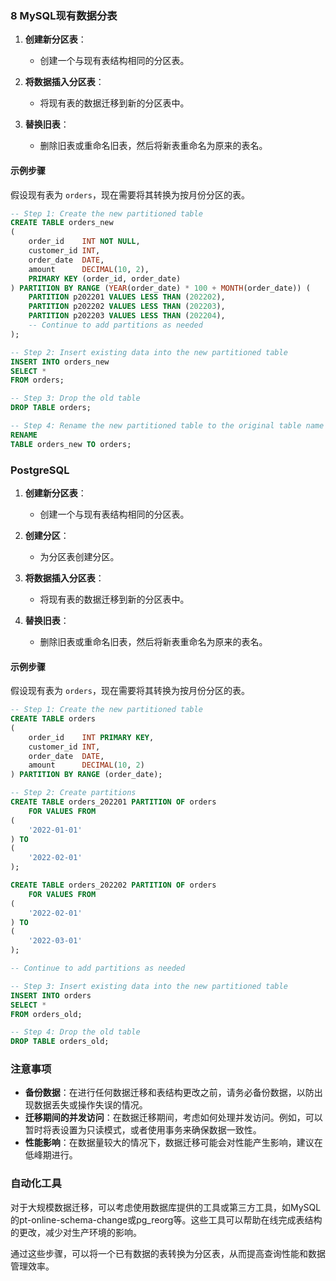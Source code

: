 ### 8 MySQL现有数据分表

1. **创建新分区表**：
    - 创建一个与现有表结构相同的分区表。

2. **将数据插入分区表**：
    - 将现有表的数据迁移到新的分区表中。

3. **替换旧表**：
    - 删除旧表或重命名旧表，然后将新表重命名为原来的表名。

#### 示例步骤

假设现有表为 `orders`，现在需要将其转换为按月份分区的表。

```sql
-- Step 1: Create the new partitioned table
CREATE TABLE orders_new
(
    order_id    INT NOT NULL,
    customer_id INT,
    order_date  DATE,
    amount      DECIMAL(10, 2),
    PRIMARY KEY (order_id, order_date)
) PARTITION BY RANGE (YEAR(order_date) * 100 + MONTH(order_date)) (
    PARTITION p202201 VALUES LESS THAN (202202),
    PARTITION p202202 VALUES LESS THAN (202203),
    PARTITION p202203 VALUES LESS THAN (202204),
    -- Continue to add partitions as needed
);

-- Step 2: Insert existing data into the new partitioned table
INSERT INTO orders_new
SELECT *
FROM orders;

-- Step 3: Drop the old table
DROP TABLE orders;

-- Step 4: Rename the new partitioned table to the original table name
RENAME
TABLE orders_new TO orders;
```

### PostgreSQL

1. **创建新分区表**：
    - 创建一个与现有表结构相同的分区表。

2. **创建分区**：
    - 为分区表创建分区。

3. **将数据插入分区表**：
    - 将现有表的数据迁移到新的分区表中。

4. **替换旧表**：
    - 删除旧表或重命名旧表，然后将新表重命名为原来的表名。

#### 示例步骤

假设现有表为 `orders`，现在需要将其转换为按月份分区的表。

```sql
-- Step 1: Create the new partitioned table
CREATE TABLE orders
(
    order_id    INT PRIMARY KEY,
    customer_id INT,
    order_date  DATE,
    amount      DECIMAL(10, 2)
) PARTITION BY RANGE (order_date);

-- Step 2: Create partitions
CREATE TABLE orders_202201 PARTITION OF orders
    FOR VALUES FROM
(
    '2022-01-01'
) TO
(
    '2022-02-01'
);

CREATE TABLE orders_202202 PARTITION OF orders
    FOR VALUES FROM
(
    '2022-02-01'
) TO
(
    '2022-03-01'
);

-- Continue to add partitions as needed

-- Step 3: Insert existing data into the new partitioned table
INSERT INTO orders
SELECT *
FROM orders_old;

-- Step 4: Drop the old table
DROP TABLE orders_old;
```

### 注意事项

- **备份数据**：在进行任何数据迁移和表结构更改之前，请务必备份数据，以防出现数据丢失或操作失误的情况。
- **迁移期间的并发访问**：在数据迁移期间，考虑如何处理并发访问。例如，可以暂时将表设置为只读模式，或者使用事务来确保数据一致性。
- **性能影响**：在数据量较大的情况下，数据迁移可能会对性能产生影响，建议在低峰期进行。

### 自动化工具

对于大规模数据迁移，可以考虑使用数据库提供的工具或第三方工具，如MySQL的pt-online-schema-change或pg_reorg等。这些工具可以帮助在线完成表结构的更改，减少对生产环境的影响。

通过这些步骤，可以将一个已有数据的表转换为分区表，从而提高查询性能和数据管理效率。